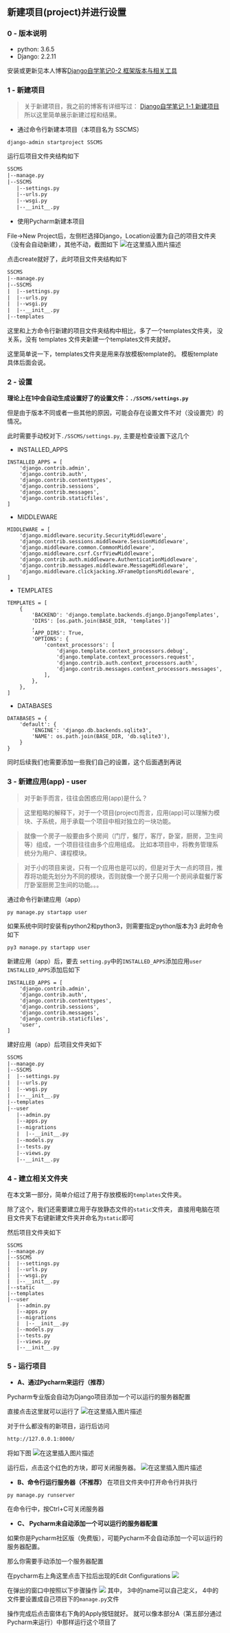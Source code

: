 ## 新建项目(project)并进行设置

### 0 - 版本说明
- python: 3.6.5
- Django: 2.2.11

安装或更新见本人博客[Django自学笔记0-2 框架版本与相关工具](https://blog.csdn.net/python1639er/article/details/105010357)

### 1 - 新建项目
> 关于新建项目，我之前的博客有详细写过：
[Django自学笔记 1-1 新建项目](https://blog.csdn.net/python1639er/article/details/105026720)
所以这里简单展示新建过程和结果。

- 通过命令行新建本项目（本项目名为 SSCMS）

```
django-admin startproject SSCMS
```
运行后项目文件夹结构如下
```txt
SSCMS
|--manage.py
|--SSCMS
   |--settings.py
   |--urls.py
   |--wsgi.py
   |--__init__.py
```
- 使用Pycharm新建本项目

File->New Project后，左侧栏选择Django，Location设置为自己的项目文件夹（没有会自动新建），其他不动，截图如下
![在这里插入图片描述](https://img-blog.csdnimg.cn/20201214102227705.png)

点击create就好了，此时项目文件夹结构如下
```txt
SSCMS
|--manage.py
|--SSCMS
|  |--settings.py
|  |--urls.py
|  |--wsgi.py
|  |--__init__.py
|--templates
```
这里和上方命令行新建的项目文件夹结构中相比，多了一个templates文件夹，
没关系，没有 templates 文件夹新建一个templates文件夹就好。

这里简单说一下，templates文件夹是用来存放模板template的。
模板template具体后面会说。

### 2 - 设置
**理论上在1中会自动生成设置好了的设置文件：`./SSCMS/settings.py`**

但是由于版本不同或者一些其他的原因，可能会存在设置文件不对（没设置完）的情况。

此时需要手动校对下`./SSCMS/settings.py`, 主要是检查设置下这几个
- INSTALLED_APPS
```
INSTALLED_APPS = [
    'django.contrib.admin',
    'django.contrib.auth',
    'django.contrib.contenttypes',
    'django.contrib.sessions',
    'django.contrib.messages',
    'django.contrib.staticfiles',
]
```
- MIDDLEWARE
```
MIDDLEWARE = [
    'django.middleware.security.SecurityMiddleware',
    'django.contrib.sessions.middleware.SessionMiddleware',
    'django.middleware.common.CommonMiddleware',
    'django.middleware.csrf.CsrfViewMiddleware',
    'django.contrib.auth.middleware.AuthenticationMiddleware',
    'django.contrib.messages.middleware.MessageMiddleware',
    'django.middleware.clickjacking.XFrameOptionsMiddleware',
]
```
- TEMPLATES
```
TEMPLATES = [
    {
        'BACKEND': 'django.template.backends.django.DjangoTemplates',
        'DIRS': [os.path.join(BASE_DIR, 'templates')]
        ,
        'APP_DIRS': True,
        'OPTIONS': {
            'context_processors': [
                'django.template.context_processors.debug',
                'django.template.context_processors.request',
                'django.contrib.auth.context_processors.auth',
                'django.contrib.messages.context_processors.messages',
            ],
        },
    },
]
```
- DATABASES
```
DATABASES = {
    'default': {
        'ENGINE': 'django.db.backends.sqlite3',
        'NAME': os.path.join(BASE_DIR, 'db.sqlite3'),
    }
}
```

同时后续我们也需要添加一些我们自己的设置，这个后面遇到再说

### 3 - 新建应用(app) - user
> 对于新手而言，往往会困惑应用(app)是什么？

> 这里粗略的解释下，对于一个项目(project)而言，应用(app)可以理解为模块、子系统，用于承载一个项目中相对独立的一块功能。

> 就像一个房子一般要由多个房间（门厅，餐厅，客厅，卧室，厨房，卫生间等）组成，一个项目往往由多个应用组成。
比如本项目中，将教务管理系统分为用户、课程模块。

> 对于小的项目来说，只有一个应用也是可以的，但是对于大一点的项目，推荐将功能先划分为不同的模块，否则就像一个房子只用一个房间承载餐厅客厅卧室厨房卫生间的功能。。。

通过命令行新建应用（app）
```
py manage.py startapp user
```
如果系统中同时安装有python2和python3，则需要指定python版本为3
此时命令如下
```
py3 manage.py startapp user
```

新建应用（app）后，要去 `setting.py`中的`INSTALLED_APPS`添加应用`user`
`INSTALLED_APPS`添加后如下
```
INSTALLED_APPS = [
    'django.contrib.admin',
    'django.contrib.auth',
    'django.contrib.contenttypes',
    'django.contrib.sessions',
    'django.contrib.messages',
    'django.contrib.staticfiles',
    'user',
]
```

建好应用（app）后项目文件夹如下
```txt
SSCMS
|--manage.py
|--SSCMS
|  |--settings.py
|  |--urls.py
|  |--wsgi.py
|  |--__init__.py
|--templates
|--user
   |--admin.py
   |--apps.py
   |--migrations
   |  |--__init__.py
   |--models.py
   |--tests.py
   |--views.py
   |--__init__.py
```

### 4 - 建立相关文件夹
在本文第一部分，简单介绍过了用于存放模板的`templates`文件夹。

除了这个，我们还需要建立用于存放静态文件的`static`文件夹，
直接用电脑在项目文件夹下右键新建文件夹并命名为`static`即可

然后项目文件夹如下
```
SSCMS
|--manage.py
|--SSCMS
|  |--settings.py
|  |--urls.py
|  |--wsgi.py
|  |--__init__.py
|--static
|--templates
|--user
   |--admin.py
   |--apps.py
   |--migrations
   |  |--__init__.py
   |--models.py
   |--tests.py
   |--views.py
   |--__init__.py
```


### 5 - 运行项目
- **A、通过Pycharm来运行（推荐）**

Pycharm专业版会自动为Django项目添加一个可以运行的服务器配置

直接点击这里就可以运行了
![在这里插入图片描述](https://img-blog.csdnimg.cn/20200322152345102.png)

对于什么都没有的新项目，运行后访问
```txt
http://127.0.0.1:8000/
```
将如下图
![在这里插入图片描述](https://img-blog.csdnimg.cn/20200322153752822.png)

运行后，点击这个红色的方块，即可关闭服务器。
![在这里插入图片描述](https://img-blog.csdnimg.cn/20200322153603826.png)

- **B、命令行运行服务器（不推荐）**
在项目文件夹中打开命令行并执行
```
py manage.py runserver
```
在命令行中，按Ctrl+C可关闭服务器

- **C、 Pycharm未自动添加一个可以运行的服务器配置**

如果你是Pycharm社区版（免费版），可能Pycharm不会自动添加一个可以运行的服务器配置。

那么你需要手动添加一个服务器配置

在pycharm右上角这里点击下拉后出现的Edit Configurations
![](https://img-blog.csdnimg.cn/20201214113543326.png)

在弹出的窗口中按照以下步骤操作
![](https://img-blog.csdnimg.cn/20201214114043801.png)
其中，
3中的name可以自己定义，
4中的文件要设置成自己项目下的`manage.py`文件

操作完成后点击窗体右下角的Apply按钮就好。
就可以像本部分A（第五部分通过Pycharm来运行）中那样运行这个项目了

